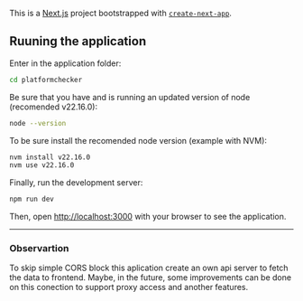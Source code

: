 This is a [Next.js](https://nextjs.org) project bootstrapped with [`create-next-app`](https://nextjs.org/docs/app/api-reference/cli/create-next-app).

## Ruuning the application

Enter in the application folder:
```bash
cd platformchecker
```

Be sure that you have and is running an updated version of node (recomended v22.16.0):
```bash
node --version
```
To be sure install the recomended node version (example with NVM):
```bash
nvm install v22.16.0
nvm use v22.16.0
```


Finally, run the development server:

```bash
npm run dev
```

Then, open [http://localhost:3000](http://localhost:3000) with your browser to see the application.

---

### Observartion
 To skip simple CORS block this aplication create an own api server to fetch the data to frontend.
 Maybe, in the future, some improvements can be done on this conection to support proxy access and another features.